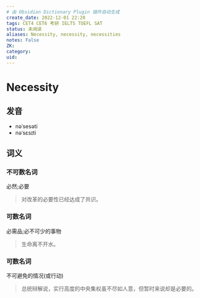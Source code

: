 ```yaml
---
# 由 Obsidian Dictionary Plugin 插件自动生成
create_date: 2022-12-01 22:20
tags: CET4 CET6 考研 IELTS TOEFL SAT
status: 未阅读 
aliases: Necessity, necessity, necessities
notes: False
ZK: 
category: 
uid: 
---
```


# Necessity

## 发音

- nəˈsesəti
- nəˈsɛsɪti

## 词义

### 不可数名词

必然;必要

> 对改革的必要性已经达成了共识。

### 可数名词

必需品;必不可少的事物

> 生命离不开水。

### 可数名词

不可避免的情况(或行动)

> 总统辩解说，实行高度的中央集权虽不尽如人意，但暂时来说却是必要的。



